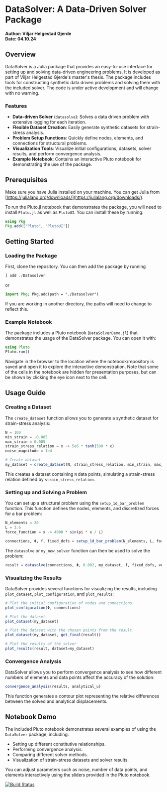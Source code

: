 # DataSolver: A Data-Driven Solver Package

**Author: Viljar Helgestad Gjerde**  
**Date: 04.10.24**

## Overview

DataSolver is a Julia package that provides an easy-to-use interface for setting up and solving data-driven engineering problems. It is developed as part of Viljar Helgestad Gjerde's master's thesis. The package includes tools for constructing synthetic data driven problems and solving them with the included solver. The code is under active development and will change with no warning. 

### Features
- **Data-driven Solver** (`datasolve`): Solves a data driven problem with extensive logging for each iteration. 
- **Flexible Dataset Creation**: Easily generate synthetic datasets for strain-stress analysis.
- **Problem Setup Functions**: Quickly define nodes, elements, and connections for structural problems.
- **Visualization Tools**: Visualize initial configurations, datasets, solver results, and perform convergence analysis.
- **Example Notebook**: Contains an interactive Pluto notebook for demonstrating the use of the package. 

## Prerequisites

Make sure you have Julia installed on your machine. You can get Julia from [https://julialang.org/downloads/](https://julialang.org/downloads/).

To run the Pluto.jl notebook that demonstrates the package, you will need to install `Pluto.jl` as well as `PlutoUI`. You can install these by running:

```julia
using Pkg
Pkg.add(["Pluto", "PlutoUI"])
```

## Getting Started

### Loading the Package

First, clone the repository. You can then add the package by running 
```julia
] add ./Datasolver
```
or
```julia
import Pkg; Pkg.add(path = "./Datasolver")
```

If you are working in another directory, the paths will need to change to reflect this.

### Example Notebook

The package includes a Pluto notebook (`DataSolverDemo.jl`) that demonstrates the usage of the DataSolver package. You can open it with:

```julia
using Pluto
Pluto.run()
```

Navigate in the browser to the location where the notebook/repository is saved and open it to explore the interactive demonstration. Note that some of the cells in the notebook are hidden for presentation purposes, but can be shown by clicking the eye icon next to the cell. 

## Usage Guide

### Creating a Dataset

The `create_dataset` function allows you to generate a synthetic dataset for strain-stress analysis:

```julia
N = 100
min_strain = -0.005
max_strain = 0.005
strain_stress_relation = x -> 5e6 * tanh(500 * x)
noise_magnitude = 1e4

# Create dataset
my_dataset = create_dataset(N, strain_stress_relation, min_strain, max_strain, noise_magnitude=noise_magnitude)
```
This creates a dataset containing `N` data points, simulating a strain-stress relation defined by `strain_stress_relation`.

### Setting up and Solving a Problem

You can set up a structural problem using the `setup_1d_bar_problem` function. This function defines the nodes, elements, and discretized forces for a bar problem:

```julia
N_elements = 20
L = 3.6
force_function = x -> 4000 * sin(pi * x / L)

connections, Φ, f, fixed_dofs = setup_1d_bar_problem(N_elements, L, force_function)
```

The `datasolve` or `my_new_solver` function can then be used to solve the problem:

```julia
result = datasolve(connections, Φ, 0.002, my_dataset, f, fixed_dofs, verbose=false)
```

### Visualizing the Results

DataSolver provides several functions for visualizing the results, including `plot_dataset`, `plot_configuration`, and `plot_results`:

```julia
# Plot the initial configuration of nodes and connections
plot_configuration(Φ, connections)

# Plot the dataset
plot_dataset(my_dataset)

# Plot the dataset with the chosen points from the result
plot_dataset(my_dataset, get_final(result))

# Plot the results of the solver
plot_results(result, dataset=my_dataset)
```

### Convergence Analysis

DataSolver allows you to perform convergence analysis to see how different numbers of elements and data points affect the accuracy of the solution:

```julia
convergence_analysis(results, analytical_u)
```
This function generates a contour plot representing the relative differences between the solved and analytical displacements.

## Notebook Demo

The included Pluto notebook demonstrates several examples of using the `DataSolver` package, including:
- Setting up different constitutive relationships.
- Performing convergence analysis.
- Comparing different solver methods.
- Visualization of strain-stress datasets and solver results.

You can adjust parameters such as noise, number of data points, and elements interactively using the sliders provided in the Pluto notebook.


[![Build Status](https://github.com/viljargjerde/Datasolver.jl/actions/workflows/CI.yml/badge.svg?branch=master)](https://github.com/viljargjerde/Datasolver.jl/actions/workflows/CI.yml?query=branch%3Amaster)
